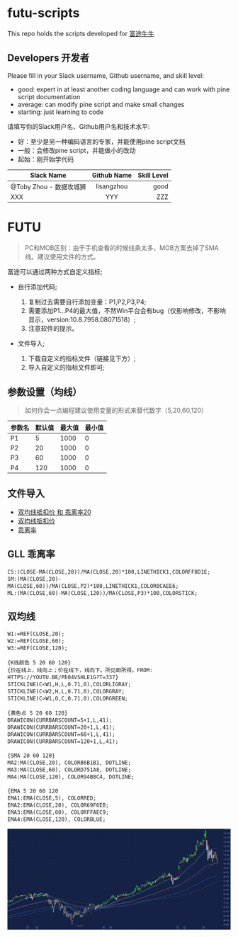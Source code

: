 # futu-scripts
This repo holds the scripts developed for [富途牛牛](https://www.futunn.com)

## Developers 开发者
Please fill in your Slack username, Github username, and skill level:
- good: expert in at least another coding language and can work with pine script documentation
- average: can modify pine script and make small changes
- starting: just learning to code

请填写你的Slack用户名、Github用户名和技术水平:
- 好：至少是另一种编码语言的专家，并能使用pine script文档
- 一般：会修改pine script，并能做小的改动
- 起始：刚开始学代码

| Slack Name | Github Name | Skill Level |
|----------|:-------------:|------:|
| @Toby Zhou - 数据攻城狮 | lisangzhou  | good |
| XXX |    YYY   |   ZZZ |

# FUTU

>PC和MOB区别：由于手机查看的时候线条太多，MOB方案去掉了SMA线。建议使用文件的方式。

富途可以通过两种方式自定义指标;

- 自行添加代码;
   1. 复制过去需要自行添加变量：P1,P2,P3,P4;
   2. 需要添加P1...P4的最大值，不然Win平台会有bug（仅影响修改，不影响显示，version:10.8.7958.08071518）;
   3. 注意软件的提示。

- 文件导入;
   1. 下载自定义的指标文件（链接见下方）;
   2. 导入自定义的指标文件即可;

## 参数设置（均线）
> 如何你会一点编程建议使用变量的形式来替代数字（5,20,60,120）

| 参数名| 默认值 | 最大值 | 最小值 |
| --- | --- | --- | --- |
| P1 | 5 | 1000 | 0 |
| P2 | 20 | 1000 | 0 |
| P3 | 60 | 1000 | 0 |
| P4 | 120 | 1000 | 0 |

## 文件导入
- [双均线抵扣价 和 乖离率20](futu.zip)
- [双均线抵扣价](LC.ftindex)
- [乖离率](GL20.ftindex)


## GLL 乖离率
```text
CS:(CLOSE-MA(CLOSE,20))/MA(CLOSE,20)*100,LINETHICK1,COLORFF8D1E;
SM:(MA(CLOSE,20)-MA(CLOSE,60))/MA(CLOSE,P2)*100,LINETHICK1,COLOR0CAEE6;
ML:(MA(CLOSE,60)-MA(CLOSE,120))/MA(CLOSE,P3)*100,COLORSTICK;
```

## 双均线
```text
W1:=REF(CLOSE,20);
W2:=REF(CLOSE,60);
W3:=REF(CLOSE,120);

{K线颜色 5 20 60 120}
{价在线上，线向上；价在线下，线向下。所见即所得。FROM: HTTPS://YOUTU.BE/PE04VSHLE1G?T=337}
STICKLINE(C<W1,H,L,0.71,0),COLORLIGRAY;
STICKLINE(C<W2,H,L,0.71,0),COLORGRAY;
STICKLINE(C>W1,O,C,0.71,0),COLORGREEN;

{黄色点 5 20 60 120}
DRAWICON(CURRBARSCOUNT=5+1,L,41);
DRAWICON(CURRBARSCOUNT=20+1,L,41);
DRAWICON(CURRBARSCOUNT=60+1,L,41);
DRAWICON(CURRBARSCOUNT=120+1,L,41);

{SMA 20 60 120}
MA2:MA(CLOSE,20), COLORB6B1B1, DOTLINE;
MA3:MA(CLOSE,60), COLORD751A8, DOTLINE;
MA4:MA(CLOSE,120), COLOR94B8C4, DOTLINE;

{EMA 5 20 60 120
EMA1:EMA(CLOSE,5), COLORRED;
EMA2:EMA(CLOSE,20), COLOR69F6EB;
EMA3:EMA(CLOSE,60), COLORFFAEC9;
EMA4:EMA(CLOSE,120), COLORBLUE;
```

![PC](PC.jpg)
